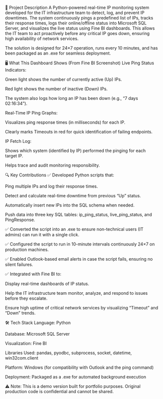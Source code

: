 📌 Project Description
A Python-powered real-time IP monitoring system developed for the IT infrastructure team to detect, log, and prevent IP downtimes. The system continuously pings a predefined list of IPs, tracks their response times, logs their online/offline status into Microsoft SQL Server, and visualizes the live status using Fine BI dashboards. This allows the IT team to act proactively before any critical IP goes down, ensuring high availability of network services.

The solution is designed for 24×7 operation, runs every 10 minutes, and has been packaged as an .exe for seamless deployment.

🖥️ What This Dashboard Shows (From Fine BI Screenshot)
Live Ping Status Indicators:

Green light shows the number of currently active (Up) IPs.

Red light shows the number of inactive (Down) IPs.

The system also logs how long an IP has been down (e.g., “7 days 02:16:34”).

Real-Time IP Ping Graphs:

Visualizes ping response times (in milliseconds) for each IP.

Clearly marks Timeouts in red for quick identification of failing endpoints.

IP Fetch Log:

Shows which system (identified by IP) performed the pinging for each target IP.

Helps trace and audit monitoring responsibility.

🔍 Key Contributions
✅ Developed Python scripts that:

Ping multiple IPs and log their response times.

Detect and calculate real-time downtime from previous “Up” status.

Automatically insert new IPs into the SQL schema when needed.

Push data into three key SQL tables: ip_ping_status, live_ping_status, and PingResponse.

✅ Converted the script into an .exe to ensure non-technical users (IT admins) can run it with a single click.

✅ Configured the script to run in 10-minute intervals continuously 24×7 on production machines.

✅ Enabled Outlook-based email alerts in case the script fails, ensuring no silent failures.

✅ Integrated with Fine BI to:

Display real-time dashboards of IP status.

Help the IT infrastructure team monitor, analyze, and respond to issues before they escalate.

Ensure high uptime of critical network services by visualizing “Timeout” and “Down” trends.

🛠️ Tech Stack
Language: Python

Database: Microsoft SQL Server

Visualization: Fine BI

Libraries Used: pandas, pyodbc, subprocess, socket, datetime, win32com.client

Platform: Windows (for compatibility with Outlook and the ping command)

Deployment: Packaged as a .exe for automated background execution

⚠️ Note: This is a demo version built for portfolio purposes. Original production code is confidential and cannot be shared.
